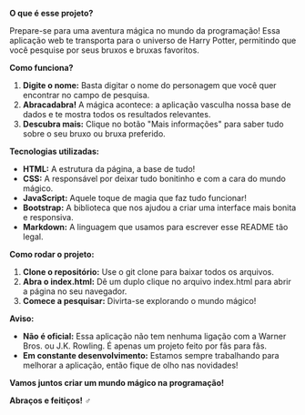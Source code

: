 

**O que é esse projeto?**

Prepare-se para uma aventura mágica no mundo da programação! Essa aplicação web te transporta para o universo de Harry Potter, permitindo que você pesquise por seus bruxos e bruxas favoritos. 

**Como funciona?**

1. **Digite o nome:** Basta digitar o nome do personagem que você quer encontrar no campo de pesquisa. 
2. **Abracadabra!** A mágica acontece: a aplicação vasculha nossa base de dados e te mostra todos os resultados relevantes.
3. **Descubra mais:** Clique no botão "Mais informações" para saber tudo sobre o seu bruxo ou bruxa preferido.

**Tecnologias utilizadas:**

* **HTML:** A estrutura da página, a base de tudo! 
* **CSS:** A responsável por deixar tudo bonitinho e com a cara do mundo mágico.
* **JavaScript:** Aquele toque de magia que faz tudo funcionar!
* **Bootstrap:** A biblioteca que nos ajudou a criar uma interface mais bonita e responsiva.
* **Markdown:** A linguagem que usamos para escrever esse README tão legal.

**Como rodar o projeto:**

1. **Clone o repositório:** Use o git clone para baixar todos os arquivos.
2. **Abra o index.html:** Dê um duplo clique no arquivo index.html para abrir a página no seu navegador.
3. **Comece a pesquisar:** Divirta-se explorando o mundo mágico!



**Aviso:**

* **Não é oficial:** Essa aplicação não tem nenhuma ligação com a Warner Bros. ou J.K. Rowling. É apenas um projeto feito por fãs para fãs.
* **Em constante desenvolvimento:** Estamos sempre trabalhando para melhorar a aplicação, então fique de olho nas novidades!

**Vamos juntos criar um mundo mágico na programação!** 

**Abraços e feitiços!** ‍♂️
